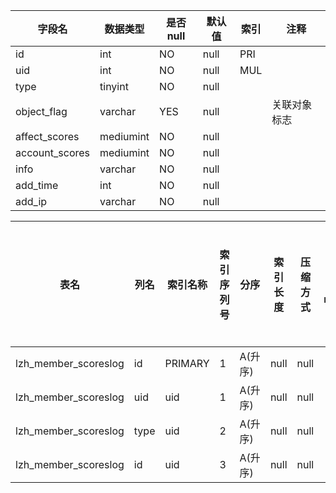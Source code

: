 |字段名|数据类型|是否null|默认值|索引|注释|
|------|--------|--------|------|----|----|
|id|int|NO|null|PRI||
|uid|int|NO|null|MUL||
|type|tinyint|NO|null|||
|object_flag|varchar|YES|null||关联对象标志|
|affect_scores|mediumint|NO|null|||
|account_scores|mediumint|NO|null|||
|info|varchar|NO|null|||
|add_time|int|NO|null|||
|add_ip|varchar|NO|null|||



|表名|列名|索引名称|索引序列号|分序|索引长度|压缩方式|是否null|是否重复|唯一值数目估计值|索引方法|列中描述索引信息|索引注释|
|----|----|--------|----------|----|--------|--------|--------|--------|----------------|--------|----------------|--------|
|lzh_member_scoreslog|id|PRIMARY|1|A(升序)|null|null||NO|77220|BTREE|||
|lzh_member_scoreslog|uid|uid|1|A(升序)|null|null||YES|15444|BTREE|||
|lzh_member_scoreslog|type|uid|2|A(升序)|null|null||YES|38610|BTREE|||
|lzh_member_scoreslog|id|uid|3|A(升序)|null|null||YES|77220|BTREE|||
